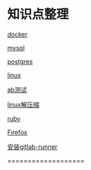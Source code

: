 知识点整理
===================

[docker](docker/docker.md)

[mysql](database/mysql.md)

[postgres](postgres/pg.md)

[linux](ubuntu/linux.md)

[ab测试](ubuntu/ab_test.md)

[linux解压缩](ubuntu/tar.md)

[ruby](ruby/magical.md)

[Firefox](firefox/firefox.md)

[安装gitlab-runner](ubuntu/install_gitlab_runner.md)

===================
